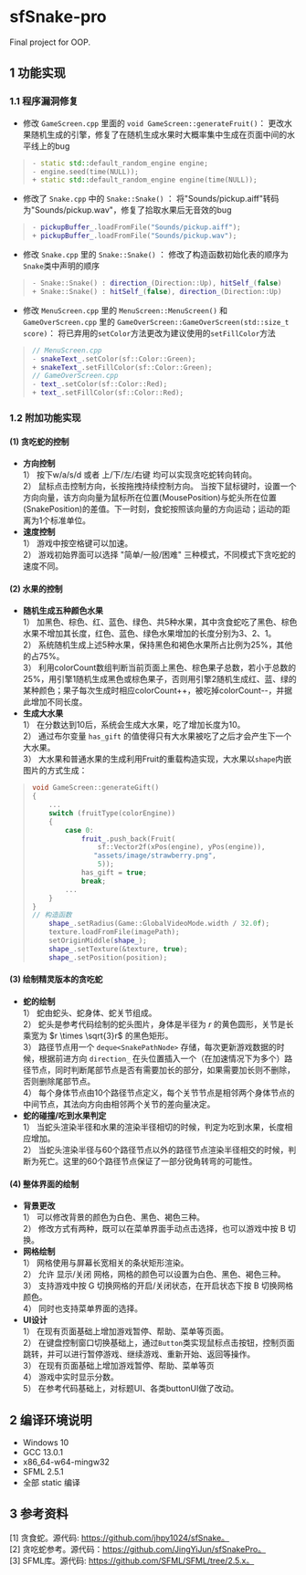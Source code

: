 # sfSnake-pro
Final project for OOP.
## 1 功能实现
### 1.1 程序漏洞修复
* 修改 `GameScreen.cpp` 里面的 `void GameScreen::generateFruit()`：
更改水果随机生成的引擎，修复了在随机生成水果时大概率集中生成在页面中间的水平线上的bug
> ```cpp
> - static std::default_random_engine engine;
> - engine.seed(time(NULL));
> + static std::default_random_engine engine(time(NULL));
> ```
* 修改了 `Snake.cpp` 中的 `Snake::Snake()` ：
将"Sounds/pickup.aiff"转码为"Sounds/pickup.wav"，修复了拾取水果后无音效的bug
> ```c++
> - pickupBuffer_.loadFromFile("Sounds/pickup.aiff");
> + pickupBuffer_.loadFromFile("Sounds/pickup.wav");
> ```
* 修改 `Snake.cpp` 里的 `Snake::Snake()` ：
修改了构造函数初始化表的顺序为`Snake`类中声明的顺序
> ```c++
> - Snake::Snake() : direction_(Direction::Up), hitSelf_(false)
> + Snake::Snake() : hitSelf_(false), direction_(Direction::Up)
> ```
* 修改 `MenuScreen.cpp` 里的 `MenuScreen::MenuScreen()` 和 `GameOverScreen.cpp` 里的 `GameOverScreen::GameOverScreen(std::size_t score)`：
将已弃用的`setColor`方法更改为建议使用的`setFillColor`方法
> ```c++ 
> // MenuScreen.cpp
> - snakeText_.setColor(sf::Color::Green);
> + snakeText_.setFillColor(sf::Color::Green);
> // GameOverScreen.cpp
> - text_.setColor(sf::Color::Red);
> + text_.setFillColor(sf::Color::Red);
> ```

### 1.2 附加功能实现
#### (1) 贪吃蛇的控制
* **方向控制**  
1） 按下w/a/s/d 或者 上/下/左/右键 均可以实现贪吃蛇转向转向。  
2） 鼠标点击控制方向，长按拖拽持续控制方向。
当按下鼠标键时，设置一个方向向量，该方向向量为鼠标所在位置(MousePosition)与蛇头所在位置(SnakePosition)的差值。下一时刻，食蛇按照该向量的方向运动；运动的距离为1个标准单位。  
* **速度控制**  
1） 游戏中按空格键可以加速。  
2） 游戏初始界面可以选择 "简单/一般/困难" 三种模式，不同模式下贪吃蛇的速度不同。  
#### (2) 水果的控制
* **随机生成五种颜色水果**  
  1） 加黑色、棕色、红、蓝色、绿色、共5种水果，其中贪食蛇吃了黑色、棕色水果不增加其长度，红色、蓝色、绿色水果增加的长度分别为3、2、1。  
  2） 系统随机生成上述5种水果，保持黑色和褐色水果所占比例为25%，其他的占75%。  
  3） 利用colorCount数组判断当前页面上黑色、棕色果子总数，若小于总数的25%，用引擎1随机生成黑色或棕色果子，否则用引擎2随机生成红、蓝、绿的某种颜色；果子每次生成时相应colorCount++，被吃掉colorCount--，并据此增加不同长度。  
* **生成大水果**  
1） 在分数达到10后，系统会生成大水果，吃了增加长度为10。  
2） 通过布尔变量 `has_gift` 的值使得只有大水果被吃了之后才会产生下一个大水果。  
3） 大水果和普通水果的生成利用Fruit的重载构造实现，大水果以`shape`内嵌图片的方式生成：
> ```cpp
> void GameScreen::generateGift()
> {
>     ...
>     switch (fruitType(colorEngine)) 
>     {
>         case 0:
>             fruit_.push_back(Fruit(
>                 sf::Vector2f(xPos(engine), yPos(engine)),
>                "assets/image/strawberry.png",
>                 5));
>             has_gift = true;
>             break;
>         ...
>     }
> }
> // 构造函数
>     shape_.setRadius(Game::GlobalVideoMode.width / 32.0f);
>     texture.loadFromFile(imagePath);
>     setOriginMiddle(shape_);
>     shape_.setTexture(&texture, true);
>     shape_.setPosition(position);
> ```
#### (3) 绘制精灵版本的贪吃蛇
* **蛇的绘制**  
1） 蛇由蛇头、蛇身体、蛇关节组成。  
2） 蛇头是参考代码绘制的蛇头图片，身体是半径为 $r$ 的黄色圆形，关节是长乘宽为 $r \times \sqrt{3}r$ 的黑色矩形。  
3） 路径节点用一个 `deque<SnakePathNode>` 存储，每次更新游戏数据的时候，根据前进方向 `direction_` 在头位置插入一个（在加速情况下为多个）路径节点，同时判断尾部节点是否有需要加长的部分，如果需要加长则不删除，否则删除尾部节点。  
4） 每个身体节点由10个路径节点定义，每个关节节点是相邻两个身体节点的中间节点，其法向方向由相邻两个关节的差向量决定。  
* **蛇的碰撞/吃到水果判定**  
1） 当蛇头渲染半径和水果的渲染半径相切的时候，判定为吃到水果，长度相应增加。  
2） 当蛇头渲染半径与60个路径节点以外的路径节点渲染半径相交的时候，判断为死亡。这里的60个路径节点保证了一部分锐角转弯的可能性。  

#### (4) 整体界面的绘制
* **背景更改**   
1） 可以修改背景的颜色为白色、黑色、褐色三种。  
2） 修改方式有两种，既可以在菜单界面手动点击选择，也可以游戏中按 B 切换。  
* **网格绘制**  
1） 网格使用与屏幕长宽相关的条状矩形渲染。  
2） 允许 显示/关闭 网格，网格的颜色可以设置为白色、黑色、褐色三种。  
3） 支持游戏中按 G 切换网格的开启/关闭状态，在开启状态下按 B 切换网格颜色。  
4） 同时也支持菜单界面的选择。  
* **UI设计**  
1） 在现有页面基础上增加游戏暂停、帮助、菜单等页面。  
2） 在键盘控制窗口切换基础上，通过`Button`类实现鼠标点击按钮，控制页面跳转，并可以进行暂停游戏、继续游戏、重新开始、返回等操作。  
3） 在现有页面基础上增加游戏暂停、帮助、菜单等页  
4） 游戏中实时显示分数。  
5） 在参考代码基础上，对标题UI、各类buttonUI做了改动。  
## 2 编译环境说明
- Windows 10
- GCC 13.0.1
- x86_64-w64-mingw32
- SFML 2.5.1
- 全部 static 编译
## 3 参考资料
[1] 贪食蛇。源代码: https://github.com/jhpy1024/sfSnake。  
[2] 贪吃蛇参考。源代码：https://github.com/JingYiJun/sfSnakePro。  
[3] SFML库。源代码: https://github.com/SFML/SFML/tree/2.5.x。  

